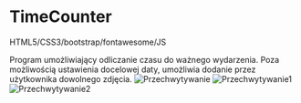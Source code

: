 # TimeCounter
HTML5/CSS3/bootstrap/fontawesome/JS

Program umożliwiający odliczanie czasu do ważnego wydarzenia.
Poza możliwością ustawienia docelowej daty, umożliwia dodanie przez użytkownika dowolnego zdjęcia.
![Przechwytywanie](https://user-images.githubusercontent.com/34300999/122680698-cc026f80-d1f0-11eb-9746-729e322e4421.PNG)
![Przechwytywanie1](https://user-images.githubusercontent.com/34300999/122680694-c86ee880-d1f0-11eb-909f-af6f3c3e5db5.PNG)
![Przechwytywanie2](https://user-images.githubusercontent.com/34300999/122680697-cad14280-d1f0-11eb-876a-cf62a4faff36.PNG)
